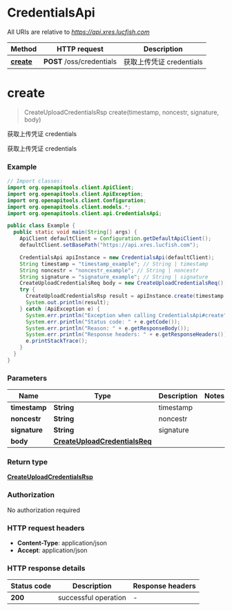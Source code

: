 # CredentialsApi

All URIs are relative to *https://api.xres.lucfish.com*

Method | HTTP request | Description
------------- | ------------- | -------------
[**create**](CredentialsApi.md#create) | **POST** /oss/credentials | 获取上传凭证 credentials


<a name="create"></a>
# **create**
> CreateUploadCredentialsRsp create(timestamp, noncestr, signature, body)

获取上传凭证 credentials

获取上传凭证 credentials

### Example
```java
// Import classes:
import org.openapitools.client.ApiClient;
import org.openapitools.client.ApiException;
import org.openapitools.client.Configuration;
import org.openapitools.client.models.*;
import org.openapitools.client.api.CredentialsApi;

public class Example {
  public static void main(String[] args) {
    ApiClient defaultClient = Configuration.getDefaultApiClient();
    defaultClient.setBasePath("https://api.xres.lucfish.com");

    CredentialsApi apiInstance = new CredentialsApi(defaultClient);
    String timestamp = "timestamp_example"; // String | timestamp
    String noncestr = "noncestr_example"; // String | noncestr
    String signature = "signature_example"; // String | signature
    CreateUploadCredentialsReq body = new CreateUploadCredentialsReq(); // CreateUploadCredentialsReq | 
    try {
      CreateUploadCredentialsRsp result = apiInstance.create(timestamp, noncestr, signature, body);
      System.out.println(result);
    } catch (ApiException e) {
      System.err.println("Exception when calling CredentialsApi#create");
      System.err.println("Status code: " + e.getCode());
      System.err.println("Reason: " + e.getResponseBody());
      System.err.println("Response headers: " + e.getResponseHeaders());
      e.printStackTrace();
    }
  }
}
```

### Parameters

Name | Type | Description  | Notes
------------- | ------------- | ------------- | -------------
 **timestamp** | **String**| timestamp |
 **noncestr** | **String**| noncestr |
 **signature** | **String**| signature |
 **body** | [**CreateUploadCredentialsReq**](CreateUploadCredentialsReq.md)|  |

### Return type

[**CreateUploadCredentialsRsp**](CreateUploadCredentialsRsp.md)

### Authorization

No authorization required

### HTTP request headers

 - **Content-Type**: application/json
 - **Accept**: application/json

### HTTP response details
| Status code | Description | Response headers |
|-------------|-------------|------------------|
**200** | successful operation |  -  |

